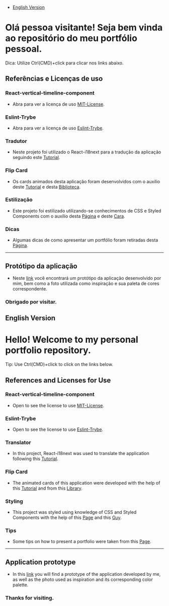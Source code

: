  - [English Version](#english-version)
# Olá pessoa visitante! Seja bem vinda ao repositório do meu portfólio pessoal.

Dica: Utilize Ctrl(CMD)+click para clicar nos links abaixo.
## Referências e Licenças de uso

### React-vertical-timeline-component
 - Abra para ver a licença de uso [MIT-License](https://github.com/stephane-monnot/react-vertical-timeline/blob/master/LICENSE).
### Eslint-Trybe
 - Abra para ver a licença de uso [Eslint-Trybe](https://github.com/betrybe/eslint-config-trybe/blob/main/LICENSE).
### Tradutor
 - Neste projeto foi utilizado o React-i18next para a tradução da aplicação seguindo este [Tutorial](https://www.codeandweb.com/babeledit/tutorials/how-to-translate-your-react-app-with-react-i18next). 
### Flip Card
 - Os cards animados desta aplicação foram desenvolvidos com o auxilio deste [Tutorial](https://www.treinaweb.com.br/blog/css-aprenda-a-criar-o-efeito-de-flip-cards) e desta [Biblioteca](https://manuarora.in/boxshadows).
### Estilização
 - Este projeto foi estilizado utilizando-se conhecimentos de CSS e Styled Components com o auxílio desta [Página](https://dilshankelsen.com/create-global-styles-with-styled-components/) e deste [Cara](https://github.com/LucasTrevelin).
### Dicas
 - Algumas dicas de como apresentar um portfólio foram retiradas desta [Página](https://www.wellfedpodcast.com/article/3-elements-design-portfolio-website-header).

---

## Protótipo da aplicação

 - Neste [link](https://www.figma.com/file/CyvuMrYVH9juSp09E70R4J/Rafael-Godoy-portfolio's?node-id=0%3A1) você encontrará um protótipo da aplicação desenvolvido por mim, bem como a foto utilizada como inspiração e sua paleta de cores correspondente. 

### Obrigado por visitar.


## English Version
# Hello! Welcome to my personal portfolio repository.

Tip: Use Ctrl(CMD)+click to click on the links below.
## References and Licenses for Use

### React-vertical-timeline-component
- Open to see the license to use [MIT-License](https://github.com/stephane-monnot/react-vertical-timeline/blob/master/LICENSE).
### Eslint-Trybe
- Open to see the license to use [Eslint-Trybe](https://github.com/betrybe/eslint-config-trybe/blob/main/LICENSE).
### Translator
- In this project, React-i18next was used to translate the application following this [Tutorial](https://www.codeandweb.com/babeledit/tutorials/how-to-translate-your-react-app-with-react-i18next).
### Flip Card
- The animated cards of this application were developed with the help of this [Tutorial](https://www.treinaweb.com.br/blog/css-aprenda-a-criar-o-efeito-de-flip-cards) and from this [Library](https://manuarora.in/boxshadows).
### Styling
- This project was styled using knowledge of CSS and Styled Components with the help of this [Page](https://dilshankelsen.com/create-global-styles-with-styled-components/) and this [Guy](https://github.com/LucasTrevelin).
### Tips
 - Some tips on how to present a portfolio were taken from this [Page](https://www.wellfedpodcast.com/article/3-elements-design-portfolio-website-header).

---

## Application prototype

 - In this [link](https://www.figma.com/file/CyvuMrYVH9juSp09E70R4J/Rafael-Godoy-portfolio's?node-id=0%3A1) you will find a prototype of the application developed by me, as well as the photo used as inspiration and its corresponding color palette.

### Thanks for visiting.
